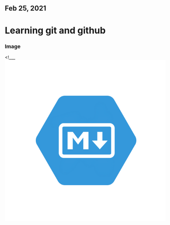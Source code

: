 ## Feb 25, 2021    

# Learning git and github

### Image

<!___ ![Logo of markdown](/images/pngwing.png)